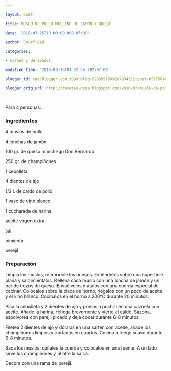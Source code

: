 ```yaml
---

layout: post

title: MUSLO DE POLLO RELLENO DE JAMÓN Y QUESO

date: '2010-07-25T10:00:00.000-07:00'

author: Smurf Dad

categories:

- Carnes y derivados

modified_time: '2016-03-16T01:52:56.702-07:00'

blogger_id: tag:blogger.com,1999:blog-5299957599287034512.post-6517564490288936439

blogger_orig_url: http://recetas-desa.blogspot.com/2010/07/muslo-de-pollo-relleno-de-jamon-y-queso.html

---
```


Para 4 personas.

<h3>Ingredientes</h3>

4 muslos de pollo

4 lonchas de jamón

100 gr. de queso manchego Don Bernardo

250 gr. de champiñones

1 cebolleta

4 dientes de ajo

1/2 l. de caldo de pollo

1 vaso de vino blanco

1 cucharada de harina

aceite virgen extra

sal

pimienta

perejil

<h3>Preparación</h3>

Limpia los muslos, retirándole los huesos. Extiéndelos sobre una superficie plana y salpimiéntalos. Rellena cada muslo con una loncha de jamón y un par de trozos de queso. Envuélvelos y átalos con una cuerda especial de cocinar. Colócalos sobre la placa de horno, riégalos con un poco de aceite y el vino blanco. Cocínalos en el horno a 200&ordm;C durante 20 minutos.

Pica la cebolleta y 2 dientes de ajo y ponlos a pochar en una cazuela con aceite. Añade la harina, rehoga brevemente y vierte el caldo. Sazona, espolvorea con perejil picado y deja cocer durante 6-8 minutos.

Filetea 2 dientes de ajo y dóralos en una sartén con aceite, añade los champiñones limpios y cortados en cuartos. Cocina a fuego suave durante 6-8 minutos.

Saca los muslos, quítales la cuerda y colócalos en una fuente. A un lado sirve los champiñones y al otro la salsa.

Decora con una rama de perejil.

